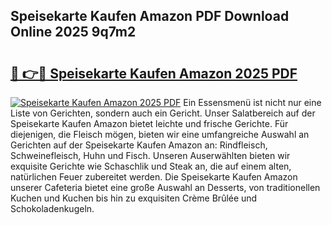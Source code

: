 ## Speisekarte Kaufen Amazon PDF Download Online 2025 9q7m2

# <h2><a href="http://gc6zm6v.nevu.top/?p=Speisekarte+Kaufen+Amazon">🔗 👉🔴 Speisekarte Kaufen Amazon 2025 PDF</a></h2>

[![Speisekarte Kaufen Amazon 2025 PDF](https://i.imgur.com/dBaPXMq.png)](http://gc6zm6v.nevu.top/?p=Speisekarte+Kaufen+Amazon)
Ein Essensmenü ist nicht nur eine Liste von Gerichten, sondern auch ein Gericht. Unser Salatbereich auf der Speisekarte Kaufen Amazon bietet leichte und frische Gerichte. Für diejenigen, die Fleisch mögen, bieten wir eine umfangreiche Auswahl an Gerichten auf der Speisekarte Kaufen Amazon an: Rindfleisch, Schweinefleisch, Huhn und Fisch. Unseren Auserwählten bieten wir exquisite Gerichte wie Schaschlik und Steak an, die auf einem alten, natürlichen Feuer zubereitet werden. Die Speisekarte Kaufen Amazon unserer Cafeteria bietet eine große Auswahl an Desserts, von traditionellen Kuchen und Kuchen bis hin zu exquisiten Crème Brûlée und Schokoladenkugeln.
